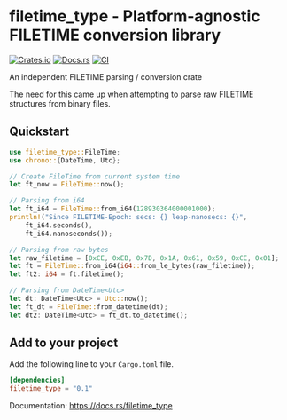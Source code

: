# filetime_type - Platform-agnostic FILETIME conversion library

[![Crates.io](https://img.shields.io/crates/v/filetime_type.svg)](https://crates.io/crates/filetime_type)
[![Docs.rs](https://docs.rs/filetime_type/badge.svg)](https://docs.rs/filetime_type)
[![CI](https://github.com/OpenXbox/filetime_type-rs/workflows/Test/badge.svg)](https://github.com/OpenXbox/filetime_type-rs/actions)


An independent FILETIME parsing / conversion crate

The need for this came up when attempting to parse raw FILETIME structures
from binary files.

## Quickstart

```rs
use filetime_type::FileTime;
use chrono::{DateTime, Utc};

// Create FileTime from current system time
let ft_now = FileTime::now();

// Parsing from i64
let ft_i64 = FileTime::from_i64(128930364000001000);
println!("Since FILETIME-Epoch: secs: {} leap-nanosecs: {}",
    ft_i64.seconds(),
    ft_i64.nanoseconds());

// Parsing from raw bytes
let raw_filetime = [0xCE, 0xEB, 0x7D, 0x1A, 0x61, 0x59, 0xCE, 0x01];
let ft = FileTime::from_i64(i64::from_le_bytes(raw_filetime));
let ft2: i64 = ft.filetime();

// Parsing from DateTime<Utc>
let dt: DateTime<Utc> = Utc::now();
let ft_dt = FileTime::from_datetime(dt);
let dt2: DateTime<Utc> = ft_dt.to_datetime();
```

## Add to your project

Add the following line to your `Cargo.toml` file.

```toml
[dependencies]
filetime_type = "0.1"
```


Documentation: <https://docs.rs/filetime_type>

